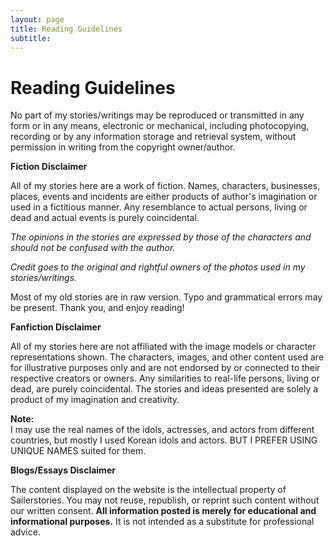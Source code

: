 ```yaml
---
layout: page
title: Reading Guidelines
subtitle: 
---
```


# **Reading Guidelines** 

No part of my stories/writings may be reproduced or transmitted in any form or in any means, electronic or mechanical, including photocopying, recording or by any information storage and retrieval system, without permission in writing from the copyright owner/author.

**Fiction Disclaimer** 

All of my stories here are a work of fiction. Names, characters, businesses, places, events and incidents are either products of author's imagination or used in a fictitious manner. Any resemblance to actual persons, living or dead and actual events is purely coincidental.

*The opinions in the stories are expressed by those of the characters and should not be confused with the author.*

*Credit goes to the original and rightful owners of the photos used in my stories/writings.*

Most of my old stories are in raw version. Typo and grammatical errors may be present. Thank you, and enjoy reading\!

**Fanfiction Disclaimer**

All of my stories here are not affiliated with the image models or character representations shown. The characters, images, and other content used are for illustrative purposes only and are not endorsed by or connected to their respective creators or owners. Any similarities to real-life persons, living or dead, are purely coincidental. The stories and ideas presented are solely a product of my imagination and creativity.

**Note:**   
I may use the real names of the idols, actresses, and actors from different countries, but mostly I used Korean idols and actors. BUT I PREFER USING UNIQUE NAMES suited for them. 

**Blogs/Essays Disclaimer** 

The content displayed on the website is the intellectual property of Sailerstories. You may not reuse, republish, or reprint such content without our written consent. **All information posted is merely for educational and informational purposes.** It is not intended as a substitute for professional advice.

